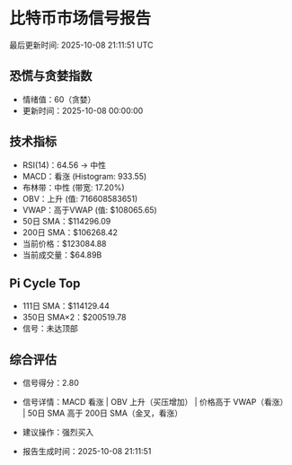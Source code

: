 # 比特币市场信号报告

最后更新时间: 2025-10-08 21:11:51 UTC

## 恐慌与贪婪指数
- 情绪值：60（贪婪）
- 更新时间：2025-10-08 00:00:00

## 技术指标
- RSI(14)：64.56 → 中性
- MACD：看涨 (Histogram: 933.55)
- 布林带：中性 (带宽: 17.20%)
- OBV：上升 (值: 716608583651)
- VWAP：高于VWAP (值: $108065.65)
- 50日 SMA：$114296.09
- 200日 SMA：$106268.42
- 当前价格：$123084.88
- 当前成交量：$64.89B

## Pi Cycle Top
- 111日 SMA：$114129.44
- 350日 SMA×2：$200519.78
- 信号：未达顶部

## 综合评估
- 信号得分：2.80
- 信号详情：MACD 看涨 | OBV 上升（买压增加） | 价格高于 VWAP（看涨） | 50日 SMA 高于 200日 SMA（金叉，看涨）
- 建议操作：强烈买入

- 报告生成时间：2025-10-08 21:11:51